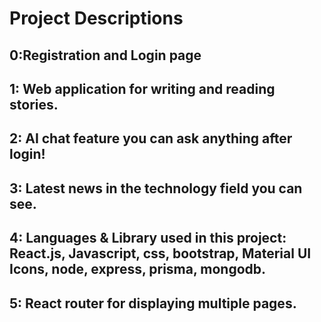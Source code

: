 # Project Descriptions

## 0:Registration and Login page
## 1: Web application for writing and reading stories. 
## 2: AI chat feature you can ask anything after login! 
## 3: Latest news in the technology field you can see. 
## 4: Languages & Library used in this project: React.js, Javascript, css, bootstrap, Material UI Icons, node, express, prisma, mongodb.
## 5: React router for displaying multiple pages.
